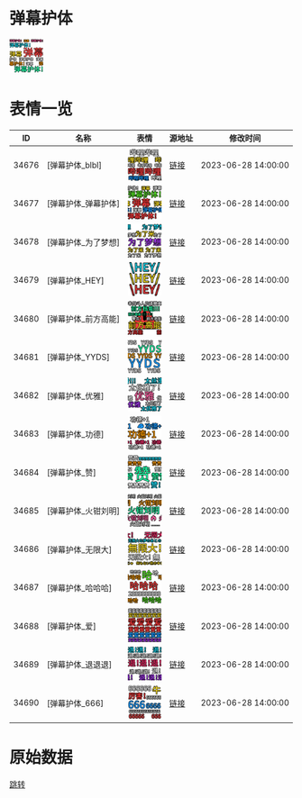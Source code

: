 # 弹幕护体

<img src="./cover.png" height="60" alt="cover" />

# 表情一览

|ID|名称|表情|源地址|修改时间|
|----|----|----|----|----|
|34676|[弹幕护体_blbl]|<img src="./pic/034676_%5B弹幕护体_blbl%5D.png" height="60" alt="blbl"/>|[链接](https://i0.hdslb.com/bfs/garb/14c9dc9db5818678932d55422cd67896d337c5d0.png)|2023-06-28 14:00:00|
|34677|[弹幕护体_弹幕护体]|<img src="./pic/034677_%5B弹幕护体_弹幕护体%5D.png" height="60" alt="弹幕护体"/>|[链接](https://i0.hdslb.com/bfs/garb/9622512a21453b220ad5e07b351c4b9e9a38567d.png)|2023-06-28 14:00:00|
|34678|[弹幕护体_为了梦想]|<img src="./pic/034678_%5B弹幕护体_为了梦想%5D.png" height="60" alt="为了梦想"/>|[链接](https://i0.hdslb.com/bfs/garb/03760a40ea57fca9c6e0a3d7bc6ea49dd3bbc27f.png)|2023-06-28 14:00:00|
|34679|[弹幕护体_HEY]|<img src="./pic/034679_%5B弹幕护体_HEY%5D.png" height="60" alt="HEY"/>|[链接](https://i0.hdslb.com/bfs/garb/b57ba41251aa01eeec66a6b90cc49a42e3afd2c5.png)|2023-06-28 14:00:00|
|34680|[弹幕护体_前方高能]|<img src="./pic/034680_%5B弹幕护体_前方高能%5D.png" height="60" alt="前方高能"/>|[链接](https://i0.hdslb.com/bfs/garb/b0f518fe6907360a3f96c1b5cb552cd21428f578.png)|2023-06-28 14:00:00|
|34681|[弹幕护体_YYDS]|<img src="./pic/034681_%5B弹幕护体_YYDS%5D.png" height="60" alt="YYDS"/>|[链接](https://i0.hdslb.com/bfs/garb/2aee6093cfce52e97549f53c5b56d5052fe8108e.png)|2023-06-28 14:00:00|
|34682|[弹幕护体_优雅]|<img src="./pic/034682_%5B弹幕护体_优雅%5D.png" height="60" alt="优雅"/>|[链接](https://i0.hdslb.com/bfs/garb/f300f74b391b857e078dd6d16cddc327b70d63e3.png)|2023-06-28 14:00:00|
|34683|[弹幕护体_功德]|<img src="./pic/034683_%5B弹幕护体_功德%5D.png" height="60" alt="功德"/>|[链接](https://i0.hdslb.com/bfs/garb/69b5e9cba4824a10d9c4a72e93de61e2bb78a707.png)|2023-06-28 14:00:00|
|34684|[弹幕护体_赞]|<img src="./pic/034684_%5B弹幕护体_赞%5D.png" height="60" alt="赞"/>|[链接](https://i0.hdslb.com/bfs/garb/250e23df3d2dc3ea408f45cd1369fca5d3c42ce0.png)|2023-06-28 14:00:00|
|34685|[弹幕护体_火钳刘明]|<img src="./pic/034685_%5B弹幕护体_火钳刘明%5D.png" height="60" alt="火钳刘明"/>|[链接](https://i0.hdslb.com/bfs/garb/e206973a692e5848440d66a5eaf66d0d5f05b7f4.png)|2023-06-28 14:00:00|
|34686|[弹幕护体_无限大]|<img src="./pic/034686_%5B弹幕护体_无限大%5D.png" height="60" alt="无限大"/>|[链接](https://i0.hdslb.com/bfs/garb/5064a65ba8cc5366a768928e88e55afc5c79eac9.png)|2023-06-28 14:00:00|
|34687|[弹幕护体_哈哈哈]|<img src="./pic/034687_%5B弹幕护体_哈哈哈%5D.png" height="60" alt="哈哈哈"/>|[链接](https://i0.hdslb.com/bfs/garb/f7f4c1f1c2a86177de5f2305fbd42ada0b82565d.png)|2023-06-28 14:00:00|
|34688|[弹幕护体_爱]|<img src="./pic/034688_%5B弹幕护体_爱%5D.png" height="60" alt="爱"/>|[链接](https://i0.hdslb.com/bfs/garb/9f1f3615bb12dfe9b483e8da40683707339e10ab.png)|2023-06-28 14:00:00|
|34689|[弹幕护体_退退退]|<img src="./pic/034689_%5B弹幕护体_退退退%5D.png" height="60" alt="退退退"/>|[链接](https://i0.hdslb.com/bfs/garb/6c6484b072911a4be20bffe7ff0d67ca58d931c8.png)|2023-06-28 14:00:00|
|34690|[弹幕护体_666]|<img src="./pic/034690_%5B弹幕护体_666%5D.png" height="60" alt="666"/>|[链接](https://i0.hdslb.com/bfs/garb/1774d563eaf050a8d0a31c370a6e4fe96b001494.png)|2023-06-28 14:00:00|

# 原始数据

[跳转](./raw.json)

